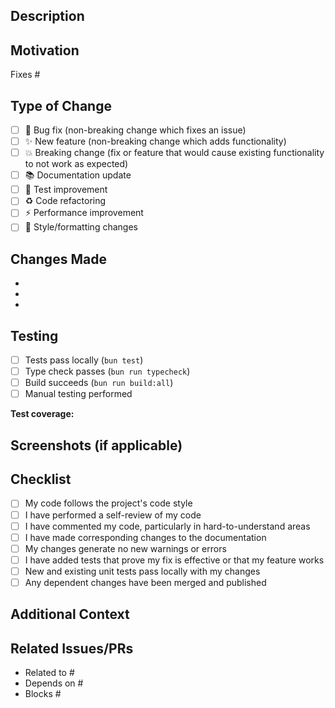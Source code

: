 ## Description

<!-- Provide a clear and concise description of your changes -->

## Motivation

<!-- Why is this change needed? What problem does it solve? -->

Fixes #<!-- issue number -->

## Type of Change

<!-- Mark the relevant option with an "x" -->

- [ ] 🐛 Bug fix (non-breaking change which fixes an issue)
- [ ] ✨ New feature (non-breaking change which adds functionality)
- [ ] 💥 Breaking change (fix or feature that would cause existing functionality to not work as expected)
- [ ] 📚 Documentation update
- [ ] 🧪 Test improvement
- [ ] ♻️ Code refactoring
- [ ] ⚡ Performance improvement
- [ ] 🎨 Style/formatting changes

## Changes Made

<!-- List the main changes in this PR -->

- 
- 
- 

## Testing

<!-- Describe how you tested your changes -->

- [ ] Tests pass locally (`bun test`)
- [ ] Type check passes (`bun run typecheck`)
- [ ] Build succeeds (`bun run build:all`)
- [ ] Manual testing performed

**Test coverage:**
<!-- Describe what was tested -->

## Screenshots (if applicable)

<!-- Add screenshots or screen recordings if they help explain the changes -->

## Checklist

- [ ] My code follows the project's code style
- [ ] I have performed a self-review of my code
- [ ] I have commented my code, particularly in hard-to-understand areas
- [ ] I have made corresponding changes to the documentation
- [ ] My changes generate no new warnings or errors
- [ ] I have added tests that prove my fix is effective or that my feature works
- [ ] New and existing unit tests pass locally with my changes
- [ ] Any dependent changes have been merged and published

## Additional Context

<!-- Add any other context about the PR here -->

## Related Issues/PRs

<!-- Link to related issues or pull requests -->

- Related to #
- Depends on #
- Blocks #
